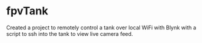 # fpvTank
Created a project to remotely control a tank over local WiFi with Blynk with a script to ssh into the tank to view live camera feed.
